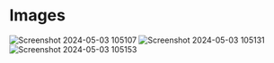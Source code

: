 # Images

![Screenshot 2024-05-03 105107](https://github.com/cnu1812/20201CSD0117/assets/75531528/ff71110c-0fe1-45f0-b098-3a25c675c73d)
![Screenshot 2024-05-03 105131](https://github.com/cnu1812/20201CSD0117/assets/75531528/65674c5f-852f-4245-9d18-c07e89ab5ed8)
![Screenshot 2024-05-03 105153](https://github.com/cnu1812/20201CSD0117/assets/75531528/f4a432ca-cbde-4eb4-894f-b19a3e6a88db)

